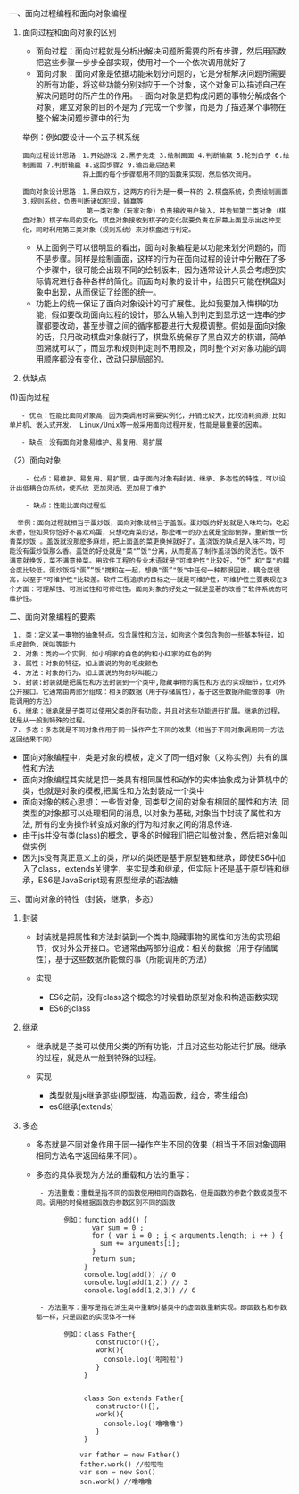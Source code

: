 一、面向过程编程和面向对象编程

   1. 面向过程和面向对象的区别

        - 面向过程：面向过程就是分析出解决问题所需要的所有步骤，然后用函数把这些步骤一步步全部实现，使用时一个一个依次调用就好了
        - 面向对象：面向对象是依据功能来划分问题的，它是分析解决问题所需要的所有功能，将这些功能分别对应于一个对象，这个对象可以描述自己在解决问题时的所产生的作用。
                   - 面向对象是把构成问题的事物分解成各个对象，建立对象的目的不是为了完成一个步骤，而是为了描述某个事物在整个解决问题步骤中的行为

      举例：例如要设计一个五子棋系统

          面向过程设计思路：1.开始游戏 2.黑子先走 3.绘制画面 4.判断输赢 5.轮到白子 6.绘制画面 7.判断输赢 8.返回步骤2 9.输出最后结果
                         将上面的每个步骤都用不同的函数来实现，然后依次调用。

          面向对象设计思路：1.黑白双方，这两方的行为是一模一样的 2.棋盘系统，负责绘制画面 3.规则系统，负责判断诸如犯规，输赢等
                          第一类对象（玩家对象）负责接收用户输入，并告知第二类对象（棋盘对象）棋子布局的变化，棋盘对象接收到棋子的变化就要负责在屏幕上面显示出这种变化，同时利用第三类对象（规则系统）来对棋盘进行判定。

       - 从上面例子可以很明显的看出，面向对象编程是以功能来划分问题的，而不是步骤。同样是绘制画面，这样的行为在面向过程的设计中分散在了多个步骤中，很可能会出现不同的绘制版本，因为通常设计人员会考虑到实际情况进行各种各样的简化。而面向对象的设计中，绘图只可能在棋盘对象中出现，从而保证了绘图的统一。
　　
       - 功能上的统一保证了面向对象设计的可扩展性。比如我要加入悔棋的功能，假如要改动面向过程的设计，那么从输入到判定到显示这一连串的步骤都要改动，甚至步骤之间的循序都要进行大规模调整。假如是面向对象的话，只用改动棋盘对象就行了，棋盘系统保存了黑白双方的棋谱，简单回溯就可以了，而显示和规则判定则不用顾及，同时整个对对象功能的调用顺序都没有变化，改动只是局部的。

   2. 优缺点

   (1)面向过程

       - 优点：性能比面向对象高，因为类调用时需要实例化，开销比较大，比较消耗资源;比如单片机、嵌入式开发、 Linux/Unix等一般采用面向过程开发，性能是最重要的因素。
       
       - 缺点：没有面向对象易维护、易复用、易扩展

   （2）面向对象

        - 优点：易维护、易复用、易扩展，由于面向对象有封装、继承、多态性的特性，可以设计出低耦合的系统，使系统 更加灵活、更加易于维护
        
        - 缺点：性能比面向过程低

      举例：面向过程就相当于蛋炒饭，面向对象就相当于盖饭。蛋炒饭的好处就是入味均匀，吃起来香，但如果你恰好不喜欢鸡蛋，只想吃青菜的话，那麽唯一的办法就是全部倒掉，重新做一份青菜炒饭 。盖饭就没那麽多麻烦，把上面盖的菜更换掉就好了。盖浇饭的缺点是入味不均，可能没有蛋炒饭那么香。盖饭的好处就是"菜"“饭"分离，从而提高了制作盖浇饭的灵活性。饭不满意就换饭，菜不满意换菜。用软件工程的专业术语就是"可维护性"比较好，“饭” 和"菜"的耦合度比较低。蛋炒饭将"蛋”“饭"搅和在一起，想换"蛋”"饭"中任何一种都很困难，耦合度很高，以至于"可维护性"比较差。软件工程追求的目标之一就是可维护性，可维护性主要表现在3个方面：可理解性、可测试性和可修改性。面向对象的好处之一就是显著的改善了软件系统的可维护性。
     

二、面向对象编程的要素

     1. 类：定义某一事物的抽象特点，包含属性和方法，如狗这个类包含狗的一些基本特征，如毛皮颜色，吠叫等能力
     2. 对象：类的一个实例，如小明家的白色的狗和小红家的红色的狗
     3. 属性：对象的特征，如上面说的狗的毛皮颜色
     4. 方法：对象的行为，如上面说的狗的吠叫能力
     5. 封装:封装就是把属性和方法封装到一个类中,隐藏事物的属性和方法的实现细节，仅对外公开接口。它通常由两部分组成：相关的数据（用于存储属性），基于这些数据所能做的事（所能调用的方法）
     6. 继承：继承就是子类可以使用父类的所有功能，并且对这些功能进行扩展。继承的过程，就是从一般到特殊的过程。
     7. 多态：多态就是不同对象作用于同一操作产生不同的效果（相当于不同对象调用同一方法返回结果不同）

   - 面向对象编程中，类是对象的模板，定义了同一组对象（又称实例）共有的属性和方法
   - 面向对象编程其实就是把一类具有相同属性和动作的实体抽象成为计算机中的类，也就是对象的模板,把属性和方法封装成一个类中   
   - 面向对象的核心思想：一些皆对象, 同类型之间的对象有相同的属性和方法, 同类型的对象都可以处理相同的消息, 以对象为基础, 对象当中封装了属性和方法, 所有的业务操作转变成对象的行为和对象之间的消息传递.
   - 由于js并没有类(class)的概念，更多的时候我们把它叫做对象，然后把对象叫做实例
   - 因为js没有真正意义上的类，所以的类还是基于原型链和继承，即使ES6中加入了class，extends关键字，来实现类和继承，但实际上还是基于原型链和继承，ES6是JavaScript现有原型继承的语法糖
   





三、面向对象的特性（封装，继承，多态）

   1. 封装

       - 封装就是把属性和方法封装到一个类中,隐藏事物的属性和方法的实现细节，仅对外公开接口。它通常由两部分组成：相关的数据（用于存储属性），基于这些数据所能做的事（所能调用的方法）
       - 实现

            - ES6之前，没有class这个概念的时候借助原型对象和构造函数实现
            - ES6的class

   2. 继承

       - 继承就是子类可以使用父类的所有功能，并且对这些功能进行扩展。继承的过程，就是从一般到特殊的过程。
       - 实现
       
            - 类型就是js继承那些(原型链，构造函数，组合，寄生组合)
            - es6继承(extends)

   3. 多态

       - 多态就是不同对象作用于同一操作产生不同的效果（相当于不同对象调用相同方法名字返回结果不同）。
       - 多态的具体表现为方法的重载和方法的重写：

              - 方法重载：重载是指不同的函数使用相同的函数名，但是函数的参数个数或类型不同。调用的时候根据函数的参数区别不同的函数

                    例如：function add() {
						   var sum = 0 ;
						   for ( var i = 0 ; i < arguments.length; i ++ ) {
						     sum += arguments[i];
						   }
						   return sum;
						 }
						 console.log(add()) // 0
						 console.log(add(1,2)) // 3
						 console.log(add(1,2,3)) // 6

              - 方法重写：重写是指在派生类中重新对基类中的虚函数重新实现。即函数名和参数都一样，只是函数的实现体不一样
          
                    例如：class Father{
                            constructor(){},
                            work(){
                              console.log('啦啦啦')
                            }
                         }


                         class Son extends Father{
                            constructor(){},
                            work(){
                              console.log('噜噜噜')
                            }
                         }
              
                        var father = new Father()
                        father.work() //啦啦啦
                        var son = new Son()
                        son.work() //噜噜噜